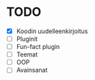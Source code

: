 # TODO

- [x] Koodin uudelleenkirjoitus
- [ ] Pluginit
- [ ] Fun-fact plugin
- [ ] Teemat
- [ ] OOP
- [ ] Avainsanat